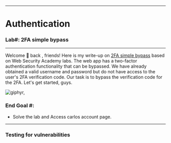 ***
# Authentication
### Lab#: 2FA simple bypass
***

Welcome 👋 back , friends! Here is my write-up on [2FA simple bypass](https://portswigger.net/web-security/learning-paths/server-side-vulnerabilities-apprentice/authentication-apprentice/authentication/multi-factor/lab-2fa-simple-bypass) based on Web Security Academy labs. The web app has a two-factor authentication functionality that can be bypassed. We have already obtained a valid username and password but do not have access to the user's 2FA verification code. Our task is to bypass the verification code for the 2FA. Let's get started, guys.

![giphyr,](https://github.com/T3chnocr4t/T3chnocr4t.github.io/assets/115868619/04ba9281-a073-4bda-a980-020573be9162)

### End Goal #:
- Solve the lab and Access carlos account page.

***
### Testing for vulnerabilities

